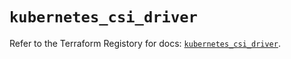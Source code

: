 # `kubernetes_csi_driver`

Refer to the Terraform Registory for docs: [`kubernetes_csi_driver`](https://registry.terraform.io/providers/hashicorp/kubernetes/2.25.1/docs/resources/csi_driver).
